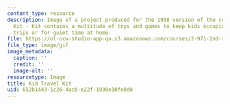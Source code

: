 ```yaml
---
content_type: resource
description: Image of a project produced for the 1998 version of the course. Kid Travel
  Kit - Kit contains a multitude of toys and games to keep kids occupied during road
  trips or for quiet time at home.
file: https://ol-ocw-studio-app-qa.s3.amazonaws.com/courses/2-971-2nd-summer-introduction-to-design-january-iap-2003/652b14431c264acbe22f1930e10fe8d0_98_kid_travel_kit.gif
file_type: image/gif
image_metadata:
  caption: ''
  credit: ''
  image-alt: ''
resourcetype: Image
title: Kid Travel Kit
uid: 652b1443-1c26-4acb-e22f-1930e10fe8d0
---
```

